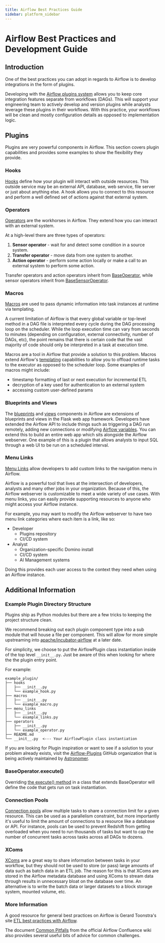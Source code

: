 ```yaml
---
title: Airflow Best Practices Guide
sidebar: platform_sidebar
---
```


# Airflow Best Practices and Development Guide

## Introduction

One of the best practices you can adopt in regards to Airflow is to develop integrations in the form of plugins.

Developing with the [Airflow plugins system][0] allows you to keep core integration features separate from workflows (DAGs). This will support your engineering team to actively develop and version plugins while analysts leverage these plugins in their workflows. With this practice, your workflows will be clean and mostly configuration details as opposed to implementation logic.

## Plugins

Plugins are very powerful components in Airflow. This section covers plugin capabilities and provides some examples to show the flexibility they provide.

### Hooks

[Hooks][3] define how your plugin will interact with outside resources. This outside service may be an external API, database, web service, file server or just about anything else. A hook allows you to connect to this resource and perform a well defined set of actions against that external system.

### Operators

[Operators][4] are the workhorses in Airflow. They extend how you can interact with an external system.

At a high-level there are three types of operators:

1. **Sensor operator** - wait for and detect some condition in a source system.
1. **Transfer operator** - move data from one system to another.
1. **Action operator** - perform some action locally or make a call to an external system to perform some action.

Transfer operators and action operators inherit from [BaseOperator][6], while sensor operators inherit from [BaseSensorOperator][5].

### Macros

[Macros][2] are used to pass dynamic information into task instances at runtime via templating.

A current limitation of Airflow is that every global variable or top-level method in a DAG file is interpreted every cycle during the DAG processing loop on the scheduler. While the loop execution time can vary from seconds to minutes (depending on configuration, external connectivity, number of DAGs, etc), the point remains that there is certain code that the vast majority of code should only be interpreted in a task at execution time.

Macros are a tool in Airflow that provide a solution to this problem. Macros extend Airflow's [templating][13] capabilities to allow you to offload runtime tasks to the executor as opposed to the scheduler loop. Some examples of macros might include:

- timestamp formatting of last or next execution for incremental ETL
- decryption of a key used for authentication to an external system
- accessing custom user-defined params

### Blueprints and Views

The [blueprints][7] and [views][8] components in Airflow are extensions of blueprints and views in the Flask web app framework. Developers have extended the Airflow API to include things such as triggering a DAG run remotely, adding new connections or modifying [Airflow variables][9]. You can extend this to build an entire web app which sits alongside the Airflow webserver. One example of this is a plugin that allows analysts to input SQL through a web UI to be run on a scheduled interval.

### Menu Links

[Menu Links][1] allow developers to add custom links to the navigation menu in Airflow.

Airflow is a powerful tool that lives at the intersection of developers, analysts and many other jobs in your organization. Because of this, the Airflow webserver is customizable to meet a wide variety of use cases. With menu links, you can easily provide supporting resources to anyone who might access your Airflow instance.

For example, you may want to modify the Airflow webserver to have two menu link categories where each item is a link, like so:

- Developer
  - Plugins repository
  - CI/CD system
- Analyst
  - Organization-specific Domino install
  - CI/CD system
  - AI Management systems

Doing this provides each user access to the context they need when using an Airflow instance.

## Additional Information

### Example Plugin Directory Structure

Plugins ship as Python modules but there are a few tricks to keeping the project structure clean.

We recommend breaking out each plugin component type into a sub module that will house a file per component. This will allow for more simple upstreaming into [apache/incubator-airflow][10] at a later date.

For simplicity, we choose to put the AirflowPlugin class instantiation inside of the top level `__init__.py`. Just be aware of this when looking for where the the plugin entry point.

For example:

```
example_plugin/
├── hooks
│   ├── __init__.py
│   └── example_hook.py
├── macros
│   ├── __init__.py
│   └── example_macro.py
├── menu_links
│   ├── __init__.py
│   └── example_links.py
├── operators
│   ├── __init__.py
│   └── example_operator.py
├── README.md
└── __init__.py  <--- Your AirflowPlugin class instantiation
```

If you are looking for Plugin inspiration or want to see if a solution to your problem already exists, visit the [Airflow-Plugins][11] GitHub organization that is being actively maintained by [Astronomer][12].

### BaseOperator.execute()

Overriding [the execute() method][14] in a class that extends BaseOperator will define the code that gets run on task instantiation.

### Connection Pools

[Connection pools][16] allow multiple tasks to share a connection limit for a given resource.  This can be used as a parallelism constraint, but more importantly it's useful to limit the amount of connections to a resource like a database or API.  For instance, pools can be used to prevent Redshift from getting overloaded when you need to run thousands of tasks but want to cap the number of concurrent tasks across tasks across all DAGs to dozens.

### XComs

[XComs][15] are a great way to share information between tasks in your workflow, but they should not be used to store (or pass) large amounts of data such as batch data in an ETL job. The reason for this is that XComs are stored in the Airflow metadata database and using XComs to stream data through results in unnecessary bloat on the database over time. An alternative is to write the batch data or larger datasets to a block storage system, mounted volume, etc.

### More Information

A good resource for general best practices on Airflow is Gerard Toonstra's site [ETL best practices with Airflow][17].

The document [Common Pitfalls][18] from the official Airflow Confluence wiki also provides several useful bits of advice for common challenges.

[0]: https://airflow.apache.org/plugins.html "Airflow Plugins System"
[1]: https://github.com/flask-admin/flask-admin/blob/06aebf078574cbbe70b2691fc8a41f234f321962/flask_admin/menu.py#L129 "MenuLinks"
[2]: https://airflow.apache.org/code.html#macros "Airflow Macros"
[3]: https://airflow.apache.org/code.html?highlight=operators#hooks "Airflow Hooks"
[4]: https://airflow.apache.org/code.html?highlight=operators "Airflow Operators"
[5]: https://pythonhosted.org/airflow/code.html#basesensoroperator "Base Sensor Operator"
[6]: https://pythonhosted.org/airflow/code.html#baseoperator "Base Operator"
[7]: http://flask.pocoo.org/docs/0.12/blueprints/ "Flask Blueprints"
[8]: http://flask.pocoo.org/docs/0.12/views/ "Flask Views"
[9]: https://pythonhosted.org/airflow/concepts.html#variables "Airflow Variables"
[10]: https://github.com/apache/incubator-airflow "Apache incubator-airflow"
[11]: https://github.com/airflow-plugins "Airflow Plugin Github Org"
[12]: https://github.com/astronomerio "Astronomer Github"
[13]: https://airflow.apache.org/tutorial.html#templating-with-jinja "Airflow Templating System"
[14]: https://github.com/apache/incubator-airflow/blob/e76cda0ff5c9dfdbec7a9d199884d359cdf6dbbb/airflow/models.py#L2463 "Execute Entry Point"
[15]: https://airflow.incubator.apache.org/concepts.html#xcoms "XComs"
[16]: https://airflow.apache.org/concepts.html#pools "Connection pools"
[17]: https://gtoonstra.github.io/etl-with-airflow/ "ETL best practices with Airflow"
[18]: https://cwiki.apache.org/confluence/display/AIRFLOW/Common+Pitfalls "Common Pitfalls"
